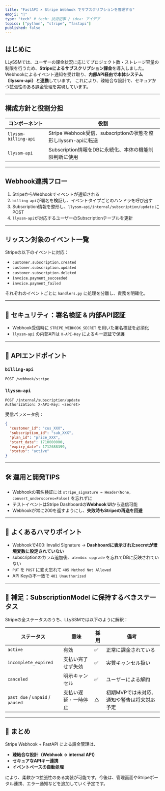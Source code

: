```yaml
---
title: "FastAPI × Stripe Webhook でサブスクリプションを管理する"
emoji: "🙌"
type: "tech" # tech: 技術記事 / idea: アイデア
topics: ["python", "stripe", "fastapi"]
published: false
---
```


## はじめに

LLySSMでは、ユーザーの課金状況に応じてプロジェクト数・ストレージ容量の制限を行うため、**Stripeによるサブスクリプション課金**を導入しました。Webhookによるイベント通知を受け取り、**内部API経由で本体システム（llyssm-api）と連携**しています。
これにより、疎結合な設計で、セキュアかつ拡張性のある課金管理を実現しています。

---

## 構成方針と役割分担

| コンポーネント              | 役割                                                |
| -------------------- | ------------------------------------------------- |
| `llyssm-billing-api` | Stripe Webhook受信、subscriptionの状態を整形しllyssm-apiに転送 |
| `llyssm-api`         | Subscription情報をDBに永続化、本体の機能制限判断に使用                |

---

## Webhook連携フロー

1. StripeからWebhookでイベントが通知される
2. `billing-api`が署名を検証し、イベントタイプごとのハンドラを呼び出す
3. Subscription情報を整形し、`llyssm-api/internal/subscription/update` にPOST
4. `llyssm-api`が対応するユーザーのSubscriptionテーブルを更新

---

## リッスン対象のイベント一覧

Stripeの以下のイベントに対応：

* `customer.subscription.created`
* `customer.subscription.updated`
* `customer.subscription.deleted`
* `invoice.payment_succeeded`
* `invoice.payment_failed`

それぞれのイベントごとに `handlers.py` に処理を分離し、責務を明確化。

---

## 🔐 セキュリティ：署名検証 & 内部API認証

* Webhook受信時に `STRIPE_WEBHOOK_SECRET` を用いた署名検証を必須化
* `llyssm-api` の内部APIは `X-API-Key` によるキー認証で保護

---

## 📂 APIエンドポイント

### `billing-api`

```http
POST /webhook/stripe
```

### `llyssm-api`

```http
POST /internal/subscription/update
Authorization: X-API-Key: <secret>
```

受信パラメータ例：

```json
{
  "customer_id": "cus_XXX",
  "subscription_id": "sub_XXX",
  "plan_id": "price_XXX",
  "start_date": 1710000000,
  "expiry_date": 1712688399,
  "status": "active"
}
```

---

## 🛠 運用と開発TIPS

* Webhookの署名検証には `stripe_signature = Header(None, convert_underscores=False)` を忘れずに
* テストイベントはStripe Dashboardの**Webhook UI**から送信可能
* Webhookが常に200を返すようにし、**失敗時もStripeの再送を回避**

---

## 🧪 よくあるハマりポイント

* Webhookで400: Invalid Signature → **Dashboardに表示されたsecretが環境変数に設定されていない**
* subscriptionのカラム追加後、`alembic upgrade` を忘れてDBに反映されていない
* `PUT` を `POST` に変え忘れて `405 Method Not Allowed`
* API Keyの不一致で `401 Unauthorized`

---

## 📝 補足：SubscriptionModel に保持するべきステータス

Stripeの全ステータスのうち、LLySSMでは以下のように解釈：

| ステータス                            | 意味         | 採用 | 備考                      |
| -------------------------------- | ---------- | -- | ----------------------- |
| `active`                         | 有効         | ✅  | 正常に課金されている              |
| `incomplete_expired`             | 支払い完了せず失効  | ✅  | 実質キャンセル扱い               |
| `canceled`                       | 明示キャンセル    | ✅  | ユーザーによる解約               |
| `past_due` / `unpaid` / `paused` | 支払い遅延・一時停止 | △  | 初期MVPでは未対応、通知や警告は将来対応予定 |

---

## 🎉 まとめ

Stripe Webhook + FastAPI による課金管理は、

* **疎結合な設計（Webhook → internal API）**
* **セキュアなAPIキー連携**
* **イベントベースの自動処理**

により、柔軟かつ拡張性のある実装が可能です。今後は、管理画面やStripeポータル連携、エラー通知などを追加していく予定です。